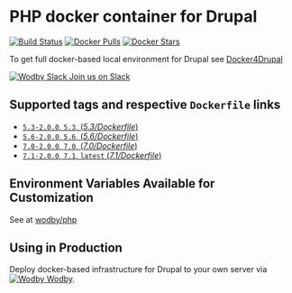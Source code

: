 # PHP docker container for Drupal

[![Build Status](https://travis-ci.org/wodby/drupal-php.svg?branch=master)](https://travis-ci.org/wodby/drupal-php)
[![Docker Pulls](https://img.shields.io/docker/pulls/wodby/drupal-php.svg)](https://hub.docker.com/r/wodby/drupal-php)
[![Docker Stars](https://img.shields.io/docker/stars/wodby/drupal-php.svg)](https://hub.docker.com/r/wodby/drupal-php)

To get full docker-based local environment for Drupal see [Docker4Drupal](http://docker4drupal.org)

[![Wodby Slack](https://www.google.com/s2/favicons?domain=www.slack.com) Join us on Slack](https://slack.wodby.com/)

## Supported tags and respective `Dockerfile` links

- [`5.3-2.0.0`, `5.3`, (*5.3/Dockerfile*)](https://github.com/wodby/drupal-php/tree/master/5.3/Dockerfile)
- [`5.6-2.0.0`, `5.6`, (*5.6/Dockerfile*)](https://github.com/wodby/drupal-php/tree/master/5.6/Dockerfile)
- [`7.0-2.0.0`, `7.0`, (*7.0/Dockerfile*)](https://github.com/wodby/drupal-php/tree/master/7.0/Dockerfile)
- [`7.1-2.0.0`, `7.1`, `latest` (*7.1/Dockerfile*)](https://github.com/wodby/drupal-php/tree/master/7.1/Dockerfile)

## Environment Variables Available for Customization

See at [wodby/php](https://github.com/wodby/php)

## Using in Production

Deploy docker-based infrastructure for Drupal to your own server via [![Wodby](https://www.google.com/s2/favicons?domain=wodby.com) Wodby](https://wodby.com).
